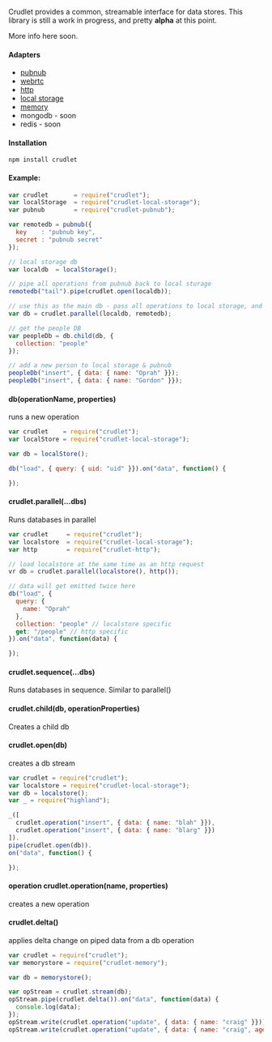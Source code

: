 
Crudlet provides a common, streamable interface for data stores. This library
is still a work in progress, and pretty **alpha** at this point.

More info here soon.

<!--
#### Why?

- Decoupled. Crudlet provides a common interface for all your data stores. Mix & match whatever you want.
- Flexible. Stuff like realtime data & offline-mode is pretty simple to add.
- Interoperable.
- Extensible. Based off node streams.
-->

#### Adapters

- [pubnub](http://github.com/crcn/crudlet-pubnub)
- [webrtc](http://github.com/crcn/crudlet-webrtc)
- [http](http://github.com/crcn/crudlet-http)
- [local storage](http://github.com/crcn/crudlet-local-storage)
- [memory](http://github.com/crcn/crudlet-memory)
- mongodb - soon
- redis - soon

#### Installation

```
npm install crudlet
```

#### Example:

```javascript
var crudlet       = require("crudlet");
var localStorage  = require("crudlet-local-storage");
var pubnub        = require("crudlet-pubnub");

var remotedb = pubnub({
  key    : "pubnub key",
  secret : "pubnub secret"
});

// local storage db
var localdb  = localStorage();

// pipe all operations from pubnub back to local sturage
remotedb("tail").pipe(crudlet.open(localdb));

// use this as the main db - pass all operations to local storage, and pubnub
var db = crudlet.parallel(localdb, remotedb);

// get the people DB
var peopleDb = db.child(db, {
  collection: "people"
});

// add a new person to local storage & pubnub
peopleDb("insert", { data: { name: "Oprah" }});
peopleDb("insert", { data: { name: "Gordon" }});
```

#### db(operationName, properties)

runs a new operation

```javascript
var crudlet    = require("crudlet");
var localStore = require("crudlet-local-storage");

var db = localStore();

db("load", { query: { uid: "uid" }}).on("data", function() {

});

```

#### crudlet.parallel(...dbs)

Runs databases in parallel

```javascript
var crudlet     = require("crudlet");
var localstore  = require("crudlet-local-storage");
var http        = require("crudlet-http");

// load localstore at the same time as an http request
vr db = crudlet.parallel(localstore(), http());

// data will get emitted twice here
db("load", {
  query: {
    name: "Oprah"
  },
  collection: "people" // localstore specific
  get: "/people" // http specific
}).on("data", function(data) {

});
```

#### crudlet.sequence(...dbs)

Runs databases in sequence. Similar to parallel()

#### crudlet.child(db, operationProperties)

Creates a child db

#### crudlet.open(db)

creates a db stream

```javascript
var crudlet = require("crudlet");
var localstore = require("crudlet-local-storage");
var db = localstore();
var _ = require("highland");

_([
  crudlet.operation("insert", { data: { name: "blah" }}),
  crudlet.operation("insert", { data: { name: "blarg" }})
]).
pipe(crudlet.open(db)).
on("data", function() {

});


```

#### operation crudlet.operation(name, properties)

creates a new operation

#### crudlet.delta()

applies delta change on piped data from a db operation

```javascript
var crudlet = require("crudlet");
var memorystore = require("crudlet-memory");

var db = memorystore();

var opStream = crudlet.stream(db);
opStream.pipe(crudlet.delta()).on("data", function(data) {
  console.log(data);
});
opStream.write(crudlet.operation("update", { data: { name: "craig" }})); // delta { name: craig }
opStream.write(crudlet.operation("update", { data: { name: "craig", age: 17 }})); // delta { age: 17 }
```

<!--

```javascript
var through = require("through2");


function createDb() {

  var store = [];

  return function () {
    return through.obj(function(operation, enc, next) {
      if (operation.name === "insert") insert.call(this, operation, enc, next);
      if (operation.name === "update") update.call(this, operation, enc, next);
      if (operation.name === "remove") remove.call(this, operation, enc, next);
      if (operation.name === "load")   load.call(this, operation, enc, next);
    });
  }

  function insert (data) {

  }

  function update (data) {

  }

  function update (data) {

  }
}
```

-->
